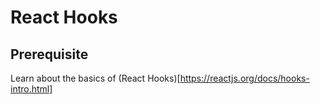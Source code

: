 # React Hooks

## Prerequisite

Learn about the basics of (React Hooks)[https://reactjs.org/docs/hooks-intro.html]
